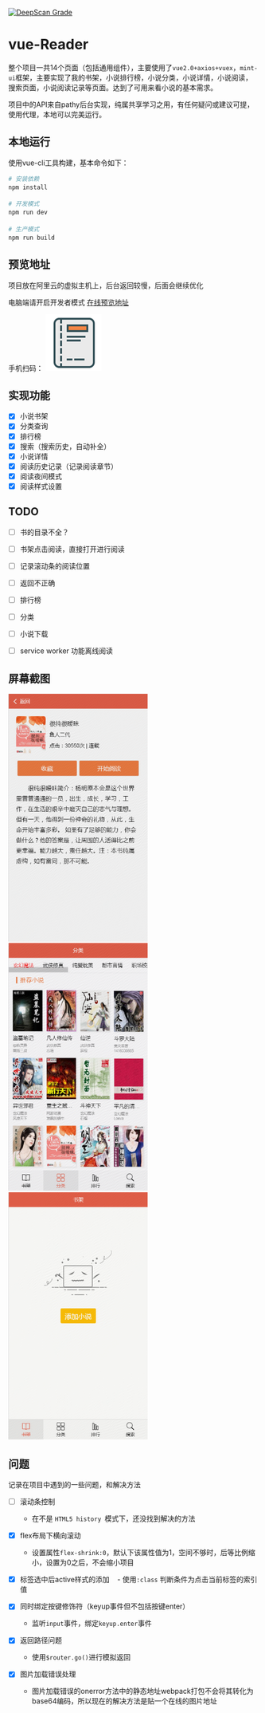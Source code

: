 [![DeepScan Grade](https://deepscan.io/api/projects/479/branches/739/badge/grade.svg)](https://deepscan.io/dashboard/#view=project&pid=479&bid=739)
# vue-Reader

整个项目一共14个页面（包括通用组件），主要使用了`vue2.0+axios+vuex`，`mint-ui`框架，主要实现了我的书架，小说排行榜，小说分类，小说详情，小说阅读，搜索页面，小说阅读记录等页面。达到了可用来看小说的基本需求。

项目中的API来自pathy后台实现，纯属共享学习之用，有任何疑问或建议可提，使用代理，本地可以完美运行。

## 本地运行

使用vue-cli工具构建，基本命令如下：
``` bash
# 安装依赖
npm install

# 开发模式
npm run dev

# 生产模式
npm run build

```
## 预览地址
项目放在阿里云的虚拟主机上，后台返回较慢，后面会继续优化


电脑端请开启开发者模式
[在线预览地址](https://www.aisbi.com/)

手机扫码：
![](https://github.com/zengmengsi/vue-Reader/blob/master/static/errBook.png)

## 实现功能

- [x] 小说书架
- [x] 分类查询
- [x] 排行榜
- [x] 搜索（搜索历史，自动补全）
- [x] 小说详情
- [x] 阅读历史记录（记录阅读章节）
- [x] 阅读夜间模式
- [x] 阅读样式设置

## TODO
- [ ] 书的目录不全？

- [ ] 书架点击阅读，直接打开进行阅读

- [ ] 记录滚动条的阅读位置

- [ ] 返回不正确

- [ ] 排行榜

- [ ] 分类

- [ ] 小说下载

- [ ] service worker 功能离线阅读

## 屏幕截图

<img src="https://github.com/zengmengsi/vue-Reader/blob/master/screenshot/book.png" width="280"/> <img src="https://github.com/zengmengsi/vue-Reader/blob/master/screenshot/booklist.png" width="280"/>
<img src="https://github.com/zengmengsi/vue-Reader/blob/master/screenshot/bookshelf_wu.png?raw=true" width="280"/>


## 问题
记录在项目中遇到的一些问题，和解决方法
 - [ ] 滚动条控制
    - 在不是 `HTML5 history `模式下，还没找到解决的方法

- [x] flex布局下横向滚动
    - 设置属性`flex-shrink:0`，默认下该属性值为1，空间不够时，后等比例缩小，设置为0之后，不会缩小项目

- [x] 标签选中后active样式的添加
    - 使用`:class` 判断条件为点击当前标签的索引值

- [x] 同时绑定按键修饰符（keyup事件但不包括按键enter）
    - 监听`input`事件，绑定`keyup.enter`事件

- [x] 返回路径问题
    - 使用`$router.go()`进行模拟返回

- [x] 图片加载错误处理
    - 图片加载错误的onerror方法中的静态地址webpack打包不会将其转化为base64编码，所以现在的解决方法是贴一个在线的图片地址
